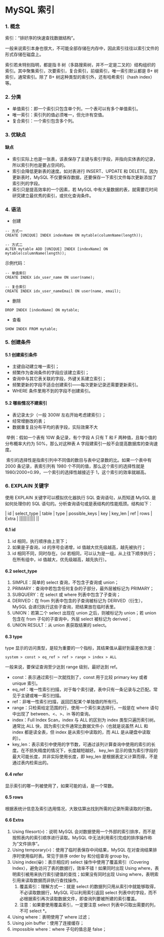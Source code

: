 #  MySQL 索引

###  1. 概念

索引：“排好序的快速查找数据结构”。

一般来说索引本身也很大，不可能全部存储在内存中，因此索引往往以索引文件的形式存储在磁盘上。

索引若未特别指明，都是指 B 树（多路搜索树，并不一定是二叉的）结构组织的索引。其中聚集索引，次要索引，复合索引，前缀索引，唯一索引默认都是 B+ 树索引，通常索引。除了 B+ 树这种类型的索引外，还有哈希索引（hash index）等。



###  2. 分类

- 单值索引：即一个索引只包含单个列，一个表可以有多个单值索引。
- 唯一索引：索引列的值必须唯一，但允许有空值。
- 复合索引：一个索引包含多个列。



###  3. 优缺点

####  缺点

- 索引实际上也是一张表，该表保存了主键与索引字段，并指向实体表的记录，所以索引列也是要占空间的。
- 索引会降低更新表的速度。如对表进行 INSERT、UPDATE 和 DELETE。因为更新表时，MySQL 不仅要保存数据，还要保存一下索引文件每次更新添加了索引列的字段。
- 索引只是提高效率的一个因素，若 MySQL 中有大量数据的表，就需要花时间研究建立最优秀的索引，或优化查询条件。



###  4. 语法

- 创建

```mysql
-- 方式一
CREATE [UNIQUE] INDEX indexName ON mytable(columnName(length));

-- 方式二
ALTER mytable ADD [UNIQUE] INDEX [indexName] ON mytable(columnName(length));
```

示例代码：

```mysql
-- 单值索引
CREATE INDEX idx_user_name ON user(name);

-- 复合索引
CREATE INDEX idx_user_nameEmail ON user(name, email);
```

- 删除

```mysql
DROP INDEX [indexName] ON mytable;
```

- 查看

```mysql
SHOW INDEX FROM mytable;
```



###  5. 创建条件

####  5.1  创建索引条件

- 主键自动建立唯一索引；
- 频繁作为查询条件的字段应该建立索引；
- 查询中与其它表关联的字段，外键关系建立索引；
- 频繁更新的字段不适合创建索引——每次更新记录还需要更新索引。
- WHERE 条件里用不到的字段不创建索引。

####  5.2  哪些情况不建索引

- 表记录太少（一般 300W 左右开始考虑建索引）；
- 经常增删改的表；
- 数据重复且分布平均的表字段，实际效果不大

​	举例：假如一个表有 10W 条记录，有个字段 A 只有 T 和 F 两种值，且每个值的分布概率大约为 50%，那么对这种表 A 字段建索引一般不会提高数据库的查询速度。

​	索引的选择性是指索引列中不同值的数目与表中记录数的比。如果一个表中有 2000 条记录，表索引列有 1980 个不同的值，那么这个索引的选择性就是 1980/2000=0.99，一个索引的选择性越接近于 1，这个索引的效率就越高。



###  6. EXPLAIN 关键字

使用 EXPLAIN 关键字可以模拟优化器执行 SQL 查询语句，从而知道 MySQL 是如何处理你的 SQL 语句的。分析查询语句或是表结构的性能瓶颈。结构如下：

| id | select_type | table | type | possible_keys | key | key_len | ref | rows | Extra |
|||||||||||
||

####  6.1  id

1. id 相同，执行顺序由上至下；
2. 如果是子查询，id 的序号会递增，id 值越大优先级越高，越先被执行；
3. id 相同不同，同时存在。（id 若相同，可以认为是一组，从上往下顺序执行；在所有组中，id 值越大，优先级越高，越先执行）。

####  6.2  select_type

1. SIMPLE：简单的 select 查询，不包含子查询或 union；
2. PRIMARY：查询中若包含任何复杂的子部分，最外层被标记为 PRIMARY；
3. SUBQUERY：在 select 或 where 列表中包含了子查询；
4. DERIVED：在 from 列表中包含的子查询被标记为 DERIVED（衍生），MySQL 会递归执行这些子查询，把结果放在临时表里。
5. UNION：若第二个 select 出现在 union 之后，则被标记为 union；若 union 包含在 from 子句的子查询中，外层 select 被标记为 derived；
6. UNION RESULT：从 union 表获取结果的 select。

####  6.3  type

type 显示的访问类型，是较为重要的一个指标，其结果值从最好到最差依次是：

 `system > const > eq_ref > ref > range > index > ALL`

一般来说，要保证查询至少达到 range 级别，最好达到 ref。

- const：表示通过索引一次就找到了，const 用于比较 primary key 或者 unique 索引。
- eq_ref：唯一性索引扫描，对于每个索引键，表中只有一条记录与之匹配。常见于主键或唯一索引扫描。
- ref：非唯一性索引扫描，返回匹配某个单独值的所有行。
- range：只检索给定范围的行，使用一个索引来选择行。一般是在 where 语句中出现了 between、<、>、in 等的查询。
- index：Full Index Scan，index 与 ALL 的区别为 index 类型只遍历索引树。通常比 ALL 快，因为索引文件通常比数据文件小（也就是说虽然 ALL 和 index 都是读全表，但 index 是从索引中读取的，而 ALL 是从硬盘中读取的）。
- key_len：表示索引中使用的字节数，可通过该列计算查询中使用的索引的长度。在不损失精度的情况下，长度越短越好。 key_len 显示的值为索引字段的最大可能长度，并非实际使用长度，即 key_len 是根据表定义计算而得，不是通过表内检索出的。 

####  6.4  refer

显示索引的哪一列被使用了，如果可能的话，是一个常数。

####  6.5  rows

根据表统计信息及索引选用情况，大致估算出找到所需的记录所需读取的行数。

####  6.6  Extra

1. Using filesort(💀)：说明 MySQL 会对数据使用一个外部的索引排序，而不是按照表内的索引顺序进行读取。MySQL 中无法利用索引完成的排序操作称为“文件排序”。
2. Using temporary(💀)：使用了临时表保存中间结果，MySQL 在对查询结果排序时使用临时表。常见于排序 order by 和分组查询 group by。
3. Using index(😀)：表示相应的 select 操作中使用了覆盖索引（Covering Index），避免访问了表的数据行，效率不错！如果同时出现 Using where，表明索引被用来执行索引键值的查找；如果没有同时出现 Using where，表明索引用来读取数据而非执行查找操作。
   1. 覆盖索引：理解方式一：就是 select 的数据列只用从索引中就能够取得，不必读取数据行，MySQL 可以利用索引返回 select 列表中的字段，而不必根据索引再次读取数据文件，即查询列要被所建的索引覆盖。
   2. 注意：如果要使用覆盖索引，一定要注意 select 列表中只取出需要的列，不可 select *。
4. Using where：表明使用了 where 过滤；
5. Using join buffer：使用了连接缓存；
6. impossible where：where 子句的值总是 false；



